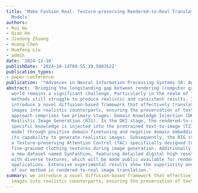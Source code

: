 ```yaml
---
title: 'Make Fashion Real: Texture-preserving Rendered-to-Real Translation with Diffusion
  Models'
authors:
- Rui Hu
- Qian He
- Jiedong Zhuang
- Huang Chen
- Huafeng Liu
- admin
date: '2024-12-10'
publishDate: '2024-10-14T09:55:39.590352Z'
publication_types:
- paper-conference
publication: '*Advances in Neural Information Processing Systems 38: Annual Conference on Neural Information Processing Systems (NeurIPS)*'
abstract: 'Bridging the longstanding gap between rendering (computer graphics) and the real
  world remains a significant challenge. Particularly in the realm of fashion, existing
  methods still struggle to produce realistic and consistent results. In this paper, we
  introduce a novel diffusion-based framework that effectively translates rendered
  images into realistic counterparts, ensuring the preservation of texture details. Our
  approach comprises two primary stages: Domain Knowledge Injection (DKI) and
  Realistic Image Generation (RIG). In the DKI stage, the rendered-to-real domain
  specific knowledge is injected into the pretrained text-to-image (T2I) diffusion
  model through positive domain finetuning and negative domain embedding, enhancing
  its capability to generate realistic images. Subsequently, the RIG stage employs
  a Texture-preserving Attention Control (TAC) specifically designed to maintain
  fine-grained clothing textures during image generation. Additionally, we introduce
  a new dataset named SynFashion, featuring detailed digital high-resolution clothing
  with diverse textures, which will be made public available for rendered fashion
  applications. Extensive experimental results show the superiority and effectiveness
  of our method in rendered-to-real image translation.'
summary: we introduce a novel diffusion-based framework that effectively translates rendered
  images into realistic counterparts, ensuring the preservation of texture details.
---
```

